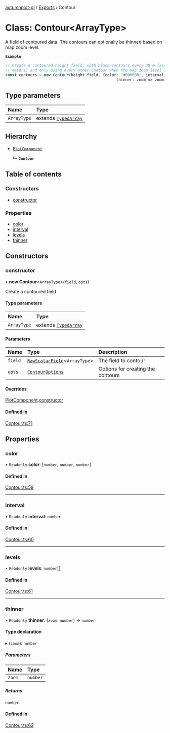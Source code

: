 [autumnplot-gl](../README.md) / [Exports](../modules.md) / Contour

# Class: Contour<ArrayType\>

A field of contoured data. The contours can optionally be thinned based on map zoom level.

**`Example`**

```ts
// Create a contoured height field, with black contours every 30 m (assuming the height field is in 
// meters) and only using every other contour when the map zoom level is less than 5.
const contours = new Contour(height_field, {color: '#000000', interval: 30, 
                                                 thinner: zoom => zoom < 5 ? 2 : 1});
```

## Type parameters

| Name | Type |
| :------ | :------ |
| `ArrayType` | extends [`TypedArray`](../modules.md#typedarray) |

## Hierarchy

- [`PlotComponent`](PlotComponent.md)

  ↳ **`Contour`**

## Table of contents

### Constructors

- [constructor](Contour.md#constructor)

### Properties

- [color](Contour.md#color)
- [interval](Contour.md#interval)
- [levels](Contour.md#levels)
- [thinner](Contour.md#thinner)

## Constructors

### constructor

• **new Contour**<`ArrayType`\>(`field`, `opts`)

Create a contoured field

#### Type parameters

| Name | Type |
| :------ | :------ |
| `ArrayType` | extends [`TypedArray`](../modules.md#typedarray) |

#### Parameters

| Name | Type | Description |
| :------ | :------ | :------ |
| `field` | [`RawScalarField`](RawScalarField.md)<`ArrayType`\> | The field to contour |
| `opts` | [`ContourOptions`](../interfaces/ContourOptions.md) | Options for creating the contours |

#### Overrides

[PlotComponent](PlotComponent.md).[constructor](PlotComponent.md#constructor)

#### Defined in

[Contour.ts:71](https://github.com/tsupinie/autumnplot-gl/blob/f74c7b8/src/Contour.ts#L71)

## Properties

### color

• `Readonly` **color**: [`number`, `number`, `number`]

#### Defined in

[Contour.ts:59](https://github.com/tsupinie/autumnplot-gl/blob/f74c7b8/src/Contour.ts#L59)

___

### interval

• `Readonly` **interval**: `number`

#### Defined in

[Contour.ts:60](https://github.com/tsupinie/autumnplot-gl/blob/f74c7b8/src/Contour.ts#L60)

___

### levels

• `Readonly` **levels**: `number`[]

#### Defined in

[Contour.ts:61](https://github.com/tsupinie/autumnplot-gl/blob/f74c7b8/src/Contour.ts#L61)

___

### thinner

• `Readonly` **thinner**: (`zoom`: `number`) => `number`

#### Type declaration

▸ (`zoom`): `number`

##### Parameters

| Name | Type |
| :------ | :------ |
| `zoom` | `number` |

##### Returns

`number`

#### Defined in

[Contour.ts:62](https://github.com/tsupinie/autumnplot-gl/blob/f74c7b8/src/Contour.ts#L62)
